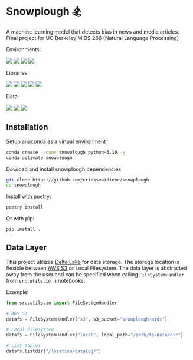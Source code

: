# Snowplough 🏂

A machine learning model that detects bias in news and media articles. Final project for UC Berkeley MIDS 266 (Natural Language Processing)

Environments:

![](https://img.shields.io/badge/Jupyter-F37626.svg?style=for-the-badge&logo=Jupyter&logoColor=white)
![](https://img.shields.io/badge/Databricks-FF3621.svg?style=for-the-badge&logo=Databricks&logoColor=white)
![](https://img.shields.io/badge/Python-3776AB.svg?style=for-the-badge&logo=Python&logoColor=white)
![](https://img.shields.io/badge/Poetry-60A5FA.svg?style=for-the-badge&logo=Poetry&logoColor=white)

Libraries:

![](https://img.shields.io/badge/Anaconda-44A833.svg?style=for-the-badge&logo=Anaconda&logoColor=white)
![](https://img.shields.io/badge/pandas-150458.svg?style=for-the-badge&logo=pandas&logoColor=white)
![](https://img.shields.io/badge/NumPy-013243.svg?style=for-the-badge&logo=NumPy&logoColor=white)
![](https://img.shields.io/badge/TensorFlow-FF6F00.svg?style=for-the-badge&logo=TensorFlow&logoColor=white)
![](https://img.shields.io/badge/scikitlearn-F7931E.svg?style=for-the-badge&logo=scikit-learn&logoColor=white)

Data:

![](https://img.shields.io/badge/Delta-003366.svg?style=for-the-badge&logo=Delta&logoColor=white)
![](https://img.shields.io/badge/Amazon%20S3-569A31.svg?style=for-the-badge&logo=Amazon-S3&logoColor=white)
![](https://img.shields.io/badge/Files-4285F4.svg?style=for-the-badge&logo=Files&logoColor=white)

## Installation

Setup anaconda as a virtual environment

```bash
conda create --name snowplough python=3.10 -y
conda activate snowplough
```

Dowload and install snowplough dependencies

```bash
git clone https://github.com/cricksmaidiene/snowplough
cd snowplough
```

Install with poetry:

```bash
poetry install
```

Or with pip:

```bash
pip install .
```

## Data Layer

This project utilizes [Delta Lake](https://delta.io/) for data storage. The storage location is flexible between [AWS S3](https://aws.amazon.com/s3/) or Local Filesystem. The data layer is abstracted away from the user and can be specified when calling `FileSystemHandler` from `src.utils.io` in notebooks.

Example:

```python
from src.utils.io import FileSystemHandler

# AWS S3
datafs = FileSystemHandler("s3", s3_bucket="snowplough-mids")

# Local Filesystem
datafs = FileSystemHandler("local", local_path="/path/to/data/dir")

# List Tables
datafs.listdir("/location/catalog/")
```
